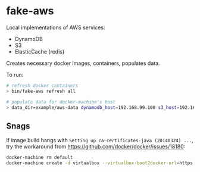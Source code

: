fake-aws
========

Local implementations of AWS services:
* DynamoDB
* S3
* ElasticCache (redis)

Creates necessary docker images, containers, populates data.

To run:
```bash
# refresh docker containers
> bin/fake-aws refresh all

# populate data for docker-machine's host
> data_dir=example/aws-data dynamodb_host=192.168.99.100 s3_host=192.168.99.100 redis_host=192.168.99.100 bin/aws-populate refresh all
```

Snags
-----
If image build hangs with `Setting up ca-certificates-java (20140324) ...`, try the workaround from https://github.com/docker/docker/issues/18180:
```bash
docker-machine rm default
docker-machine create -d virtualbox --virtualbox-boot2docker-url=https://github.com/boot2docker/boot2docker/releases/download/v1.9.0/boot2docker.iso default
```

